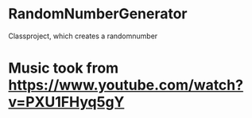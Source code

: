 # RandomNumberGenerator
Classproject, which creates a randomnumber
# Music took from https://www.youtube.com/watch?v=PXU1FHyq5gY
